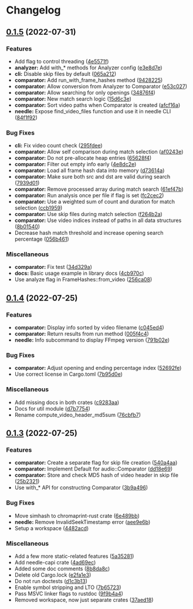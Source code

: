 # Changelog

## [0.1.5](https://github.com/aksiksi/needle/compare/v0.1.4...v0.1.5) (2022-07-31)


### Features

* Add flag to control threading ([4e5571f](https://github.com/aksiksi/needle/commit/4e5571f21e77029386b9e48b83968e71d0a373e2))
* **analyzer:** Add with_* methods for Analyzer config ([e3e8d7e](https://github.com/aksiksi/needle/commit/e3e8d7eb818f233362275c22be9cfbe8d504e154))
* **cli:** Disable skip files by default ([065a212](https://github.com/aksiksi/needle/commit/065a212425ca1dc5dc283cd18abc38968ae16aeb))
* **comparator:** Add run_with_frame_hashes method ([9428225](https://github.com/aksiksi/needle/commit/94282252c8aca5f8550f91c5a0cda98d75d6b0d3))
* **comparator:** Allow conversion from Analyzer to Comparator ([e53c027](https://github.com/aksiksi/needle/commit/e53c027dac1e48db45068cece51a198519fedd78))
* **comparator:** Allow searching for only openings ([34876f4](https://github.com/aksiksi/needle/commit/34876f47b4484d461a2fcb0ddfa99615e578cb84))
* **comparator:** New match search logic ([15d6c3e](https://github.com/aksiksi/needle/commit/15d6c3eb1a5be54450e27787c571ffd7ed4a156f))
* **comparator:** Sort video paths when Comparator is created ([afcf16a](https://github.com/aksiksi/needle/commit/afcf16ae916b99fe391fd106b2c92a44de999c87))
* **needle:** Expose find_video_files function and use it in needle CLI ([84f1f92](https://github.com/aksiksi/needle/commit/84f1f92fc8bddd6de9ff2363875384eb0b73ca97))


### Bug Fixes

* **cli:** Fix video count check ([295fdee](https://github.com/aksiksi/needle/commit/295fdee8cd9d0c6d2b557e24418d27fafee62cd8))
* **comparator:** Allow self comparison during match selection ([af0243e](https://github.com/aksiksi/needle/commit/af0243ea03e074dadb7604f1e6c24c189660d36b))
* **comparator:** Do not pre-allocate heap entries ([65628f4](https://github.com/aksiksi/needle/commit/65628f4dbc35dfa88fedc1c031a179138504f4ab))
* **comparator:** Filter out empty info early ([4e8dc2e](https://github.com/aksiksi/needle/commit/4e8dc2ef69cd5f2c33eb53d56a350784e61aa2c5))
* **comparator:** Load all frame hash data into memory ([d73614a](https://github.com/aksiksi/needle/commit/d73614a48176ceee7e2e845dcf4a8cae2fff29cc))
* **comparator:** Make sure both src and dst are valid during search ([7939d01](https://github.com/aksiksi/needle/commit/7939d01d7d4216ae44556461e7a0f2fd5a171b15))
* **comparator:** Remove processed array during match search ([61ef47b](https://github.com/aksiksi/needle/commit/61ef47b83da6aad0e9d9c89443504d9523a88d6d))
* **comparator:** Run analysis once per file if flag is set ([fc2cec2](https://github.com/aksiksi/needle/commit/fc2cec28fc0a052332c8a8ff0b8b999350f2754f))
* **comparator:** Use a weighted sum of count and duration for match selection ([ccb1959](https://github.com/aksiksi/needle/commit/ccb1959dabcbe0899def6fdac47962538555cbca))
* **comparator:** Use skip files during match selection ([f264b2a](https://github.com/aksiksi/needle/commit/f264b2a1ea025a866cfb14af7c767ae5e629fd26))
* **comparator:** Use video indices instead of paths in all data structures ([8b01540](https://github.com/aksiksi/needle/commit/8b015402344c53b9e73349ad1c10f6705796165e))
* Decrease hash match threshold and increase opening search percentage ([056b461](https://github.com/aksiksi/needle/commit/056b46179fb9f347b51a4eec3a6eae52bfa0257b))


### Miscellaneous

* **comparator:** Fix test ([34d329a](https://github.com/aksiksi/needle/commit/34d329a0f50d5a74af404e68bd225fb52956e2d1))
* **docs:** Basic usage example in library docs ([4cb970c](https://github.com/aksiksi/needle/commit/4cb970ccd105674b329f31f5b97f092e6af5e5f5))
* Use analyze flag in FrameHashes::from_video ([256ca08](https://github.com/aksiksi/needle/commit/256ca08ea201192fc5defa73a9726ddb483b9759))

## [0.1.4](https://github.com/aksiksi/needle/compare/v0.1.3...v0.1.4) (2022-07-25)


### Features

* **comparator:** Display info sorted by video filename ([c045ed4](https://github.com/aksiksi/needle/commit/c045ed44a57b167f479257db1376ae35955073f7))
* **comparator:** Return results from run method ([005f4c4](https://github.com/aksiksi/needle/commit/005f4c45562258d1db67c91b07e75c819222efae))
* **needle:** Info subcommand to display FFmpeg version ([791b02e](https://github.com/aksiksi/needle/commit/791b02ee2d0838a00d6da423513430ae15c3692b))


### Bug Fixes

* **comparator:** Adjust opening and ending percentage index ([52692fe](https://github.com/aksiksi/needle/commit/52692fe8ff54fa49fc811a4ba3dc8a0e4dd06e1f))
* Use correct license in Cargo.toml ([7b95d0e](https://github.com/aksiksi/needle/commit/7b95d0e5cf3c9429e28c42cf1dd48b4b9a75b897))


### Miscellaneous

* Add missing docs in both crates ([c9283aa](https://github.com/aksiksi/needle/commit/c9283aa38701a6f2d5e113242c231d651c66603c))
* Docs for util module ([d7b7754](https://github.com/aksiksi/needle/commit/d7b775452bd6cb2bc8c792c9ba4ff5111fd43972))
* Rename compute_video_header_md5sum ([76cbfb7](https://github.com/aksiksi/needle/commit/76cbfb7822bd80cfeee864d8c97c6c488bf6d1e8))

## [0.1.3](https://github.com/aksiksi/needle/compare/v0.1.2...v0.1.3) (2022-07-25)


### Features

* **comparator:** Create a separate flag for skip file creation ([540a4aa](https://github.com/aksiksi/needle/commit/540a4aad8f931bb132ca7736205861b223fdf73e))
* **comparator:** Implement Default for audio::Comparator ([dd18e69](https://github.com/aksiksi/needle/commit/dd18e6934701a7802f588ceb025e8729f01e1136))
* **comparator:** Store and check MD5 hash of video header in skip file ([25b2321](https://github.com/aksiksi/needle/commit/25b232159db9c0ed3a0d2b67ceb3bb5ba8dede32))
* Use with_* API for constructing Comparator ([3b9a496](https://github.com/aksiksi/needle/commit/3b9a4968f003054a6e275ef9dfa61680912f6fc3))


### Bug Fixes

* Move simhash to chromaprint-rust crate ([6e489bb](https://github.com/aksiksi/needle/commit/6e489bbcaa6c4e764257dbad91a7c9f3040ea04f))
* **needle:** Remove InvalidSeekTimestamp error ([aee9e6b](https://github.com/aksiksi/needle/commit/aee9e6b1ad05dbd698720ae05fb73908ac3152ce))
* Setup a workspace ([4482acd](https://github.com/aksiksi/needle/commit/4482acd0fe5ac5d0e921fe945114f62db4bcb21c))


### Miscellaneous

* Add a few more static-related features ([5a35281](https://github.com/aksiksi/needle/commit/5a352817c7fb21932453f754663eeddda0006de8))
* Add needle-capi crate ([4ad69ec](https://github.com/aksiksi/needle/commit/4ad69ecc3531aad8f09560c55dd85a728f8b00ff))
* Added some doc comments ([8b8da8c](https://github.com/aksiksi/needle/commit/8b8da8c76721d3bc2a83dc626734daa4703ffa6a))
* Delete old Cargo.lock ([e2fa1e3](https://github.com/aksiksi/needle/commit/e2fa1e360ec6de484cdeef00cb172ae4f720791c))
* Do not run doctests ([d1c3b13](https://github.com/aksiksi/needle/commit/d1c3b131e263a65c32dadaed566d24e972ddf17a))
* Enable symbol stripping and LTO ([7b65723](https://github.com/aksiksi/needle/commit/7b657239570ea8ada3f0387af67d8a0b4ef07b71))
* Pass MSVC linker flags to rustdoc ([9f9b4a4](https://github.com/aksiksi/needle/commit/9f9b4a48093ec4eb31381ebe61c66542e1fffd1a))
* Removed workspace, now just separate crates ([37aed18](https://github.com/aksiksi/needle/commit/37aed18cde0917b502ca558521d9f7db9c4c4d4c))
